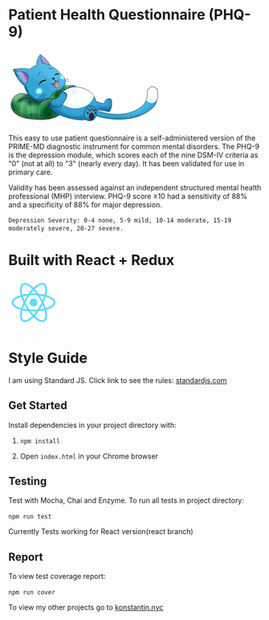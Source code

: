 # Patient Health Questionnaire (PHQ-9)

![](/public/thankyou.png)

This easy to use patient questionnaire is a self-administered version of the PRIME-MD diagnostic instrument for common mental disorders. The PHQ-9 is the depression module, which scores each of the nine DSM-IV criteria as "0" (not at all) to "3" (nearly every day). It has been validated for use in primary care.

Validity has been assessed against an independent structured mental health professional (MHP) interview. PHQ-9 score ≥10 had a sensitivity of 88% and a specificity of 88% for major depression.

```
Depression Severity: 0-4 none, 5-9 mild, 10-14 moderate, 15-19 moderately severe, 20-27 severe.

```

# Built with React + Redux

![](/public/react.png)

# Style Guide

I am using Standard JS. Click link to see the rules: [standardjs.com](http://standardjs.com/)

## Get Started
Install dependencies in your project directory with:

1. `npm install`

2. Open `index.html` in your Chrome browser

## Testing
Test with Mocha, Chai and Enzyme. To run all tests in project directory:

`npm run test`

Currently Tests working for React version(react branch)

## Report
To view test coverage report:

`npm run cover`

To view my other projects go to [konstantin.nyc](http://konstantin.nyc)
